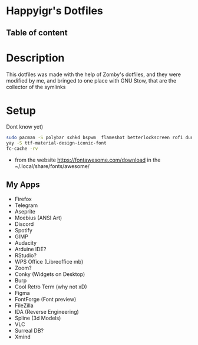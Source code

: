# Happyigr's Dotfiles

## Table of content


# Description

This dotfiles was made with the help of Zomby's dotfiles, and they were modified by me, and bringed to one place with GNU Stow, that are the collector of the symlinks

# Setup

Dont know yet)

```bash
sudo pacman -S polybar sxhkd bspwm  flameshot betterlockscreen rofi dunst gpcik ttf-jetbrains-mono-nerd ttf-jetbrains-mono unzip npm xclip r ueberzugpp starship
yay -S ttf-material-design-iconic-font
fc-cache -rv
```
+ from the website https://fontawesome.com/download in the ~/.local/share/fonts/awesome/

## My Apps

- Firefox
- Telegram
- Aseprite
- Moebius (ANSI Art)
- Discord
- Spotify
- GIMP
- Audacity
- Arduine IDE?
- RStudio?
- WPS Office (Libreoffice mb)
- Zoom?
- Conky (Widgets on Desktop)
- Burp 
- Cool Retro Term (why not xD)
- Figma
- FontForge (Font preview)
- FileZilla
- IDA (Reverse Engineering)
- Spline (3d Models)
- VLC
- Surreal DB?
- Xmind
